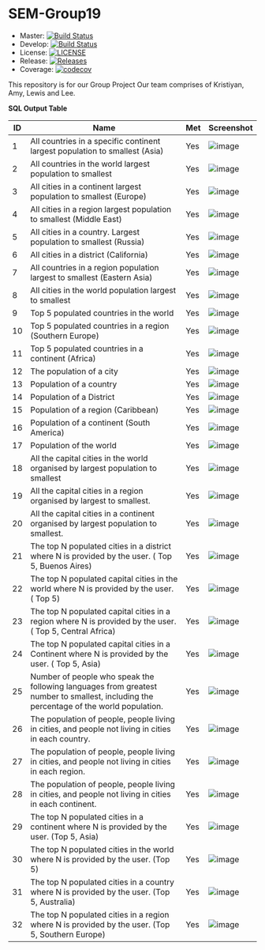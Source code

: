 # SEM-Group19

- Master: [![Build Status](https://travis-ci.com/Leesh2903/SEM-Group19.svg?branch=master)](https://travis-ci.com/lewiswatson55/SEM-Group19)
- Develop: [![Build Status](https://travis-ci.com/Leesh2903/SEM-Group19.svg?branch=develop)](https://travis-ci.com/lewiswatson55/SEM-Group19)
- License: [![LICENSE](https://img.shields.io/github/license/Leesh2903/SEM-Group19.svg?style=flat-square)](https://github.com/lewiswatson55/SEM-Group19/blob/master/LICENSE)
- Release: [![Releases](https://img.shields.io/github/release/Leesh2903/SEM-Group19/all.svg?style=flat-square)](https://github.com/lewiswatson55/SEM-Group19/releases)
- Coverage:  [![codecov](https://codecov.io/gh/Leesh2903/SEM-Group19/branch/master/graph/badge.svg?token=Y2FIQZW13W)](https://codecov.io/gh/lewiswatson55/SEM-Group19)

This repository is for our Group Project
Our team comprises of Kristiyan, Amy, Lewis and Lee. 

**SQL Output Table**

ID | Name | Met | Screenshot
--- | --- | --- | ---
1 | All countries in a specific continent largest population to smallest  (Asia) | Yes | ![image](https://user-images.githubusercontent.com/77793892/114628751-4b366d00-9caf-11eb-97a7-272ce4e5bc92.png)
2 | All countries in the world largest population to smallest | Yes | ![image](https://user-images.githubusercontent.com/77793892/114628799-5ab5b600-9caf-11eb-9d75-ce17ba31621b.png)
3 | All cities in a continent largest population to smallest (Europe) | Yes | ![image](https://user-images.githubusercontent.com/77793892/114628853-7ae57500-9caf-11eb-868f-5c12a48e96d4.png)
4 | All cities in a region largest population to smallest (Middle East) | Yes | ![image](https://user-images.githubusercontent.com/77793892/114628872-85a00a00-9caf-11eb-8eed-413a105fc578.png)
5 | All cities in a country. Largest population to smallest (Russia) | Yes | ![image](https://user-images.githubusercontent.com/77793892/114628901-8fc20880-9caf-11eb-814e-5aaac9d1c2db.png)
6 | All cities in a district (California) | Yes | ![image](https://user-images.githubusercontent.com/77793892/114628967-ae280400-9caf-11eb-9cea-e231baca1562.png)
7 | All countries in a region population largest to smallest (Eastern Asia) | Yes | ![image](https://user-images.githubusercontent.com/77793892/114629004-bda74d00-9caf-11eb-80df-71d36c4a51e9.png)
8 | All cities in the world population largest to smallest | Yes | ![image](https://user-images.githubusercontent.com/77793892/114629034-c861e200-9caf-11eb-8ba7-fd214e3e13ef.png)
9 | Top 5 populated countries in the world | Yes | ![image](https://user-images.githubusercontent.com/77793892/114629165-0101bb80-9cb0-11eb-8795-2b49ac9bd452.png)
10 | Top 5 populated countries in a region (Southern Europe) | Yes | ![image](https://user-images.githubusercontent.com/77793892/114629184-0828c980-9cb0-11eb-985a-a6029e9f3f01.png)
11 | Top 5 populated countries in a continent (Africa) | Yes | ![image](https://user-images.githubusercontent.com/77793892/114629201-11b23180-9cb0-11eb-9575-1819bf94cf5f.png)
12 | The population of a city | Yes | ![image](https://user-images.githubusercontent.com/77793892/114629240-1c6cc680-9cb0-11eb-9ef9-f89f5af954f1.png)
13 | Population of a country | Yes | ![image](https://user-images.githubusercontent.com/77793892/114629253-25f62e80-9cb0-11eb-90ad-1ecd9b6c6974.png)
14 | Population of a District | Yes | ![image](https://user-images.githubusercontent.com/77793892/114629349-59d15400-9cb0-11eb-9e55-ef506d2e3330.png)
15 | Population of a region (Caribbean) | Yes | ![image](https://user-images.githubusercontent.com/77793892/114629389-6655ac80-9cb0-11eb-81d7-e95ab12138bb.png)
16 | Population of a continent (South America) | Yes | ![image](https://user-images.githubusercontent.com/77793892/114629408-6e155100-9cb0-11eb-8d6a-ea74b7f17cdb.png)
17 | Population of the world | Yes | ![image](https://user-images.githubusercontent.com/77793892/114629444-7c636d00-9cb0-11eb-8b7b-7f79eb5ab4b4.png)
18 | All the capital cities in the world organised by largest population to smallest | Yes | ![image](https://user-images.githubusercontent.com/77793892/114629467-884f2f00-9cb0-11eb-9ba5-7460b2bd1ed1.png)
19 | All the capital cities in a region organised by largest to smallest. | Yes | ![image](https://user-images.githubusercontent.com/77793892/114629485-90a76a00-9cb0-11eb-9ef7-5f3b512592cf.png)
20 | All the capital cities in a continent organised by largest population to smallest. | Yes | ![image](https://user-images.githubusercontent.com/77793892/114629502-9ac96880-9cb0-11eb-81a4-629f32335dc6.png)
21 | The top N populated cities in a district where N is provided by the user.  ( Top 5, Buenos Aires) | Yes | ![image](https://user-images.githubusercontent.com/77793892/114629529-acab0b80-9cb0-11eb-8900-619e7581e322.png)
22 | The top N populated capital cities in the world where N is provided by the user.  ( Top 5) | Yes | ![image](https://user-images.githubusercontent.com/77793892/114629572-be8cae80-9cb0-11eb-9fbf-3c21b6bb6e89.png)
23 | The top N populated capital cities in a region where N is provided by the user.  ( Top 5, Central Africa) | Yes | ![image](https://user-images.githubusercontent.com/77793892/114629606-cd736100-9cb0-11eb-848e-991f2c323c20.png)
24 | The top N populated capital cities in a Continent where N is provided by the user.  ( Top 5, Asia) | Yes | ![image](https://user-images.githubusercontent.com/77793892/114629632-d6fcc900-9cb0-11eb-827e-a30c54b217f1.png)
25 | Number of people who speak the following languages from greatest number to smallest, including the percentage of the world population. | Yes | ![image](https://user-images.githubusercontent.com/77793892/114629663-e5e37b80-9cb0-11eb-8753-57f1226ae94c.png)
26 | The population of people, people living in cities, and people not living in cities in each country. | Yes | ![image](https://user-images.githubusercontent.com/77793892/114629693-f3990100-9cb0-11eb-9d53-ee53f6dad1b8.png)
27 | The population of people, people living in cities, and people not living in cities in each region. | Yes | ![image](https://user-images.githubusercontent.com/77793892/114629720-00b5f000-9cb1-11eb-830c-83e040139ec0.png)
28 | The population of people, people living in cities, and people not living in cities in each continent. | Yes | ![image](https://user-images.githubusercontent.com/77793892/114629743-0ca1b200-9cb1-11eb-973a-688b614e0cf8.png)
29 | The top N populated cities in a continent where N is provided by the user. (Top 5, Asia) | Yes | ![image](https://user-images.githubusercontent.com/77793892/114700984-25927d80-9d1a-11eb-97d6-f6323302ab69.png)
30 | The top N populated cities in the world where N is provided by the user. (Top 5) | Yes | ![image](https://user-images.githubusercontent.com/77793892/114701259-7d30e900-9d1a-11eb-88da-956e7b7de019.png)
31 | The top N populated cities in a country where N is provided by the user. (Top 5, Australia) | Yes | ![image](https://user-images.githubusercontent.com/77793892/114701956-5cb55e80-9d1b-11eb-8d6a-79bf50cea91d.png)
32 | The top N populated cities in a region where N is provided by the user. (Top 5, Southern Europe) | Yes | ![image](https://user-images.githubusercontent.com/77793892/114702249-bc136e80-9d1b-11eb-9034-753eac0bbfcb.png)
